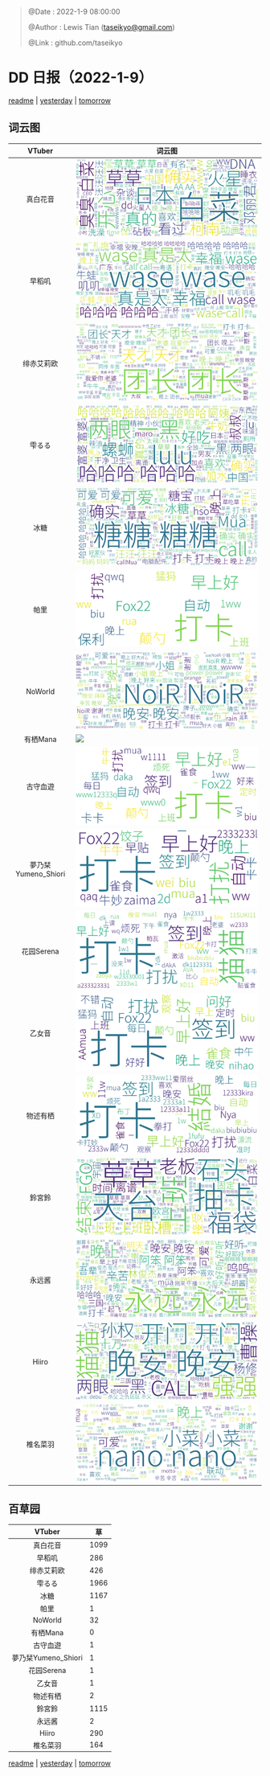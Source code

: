 > @Date    : 2022-1-9 08:00:00
>
> @Author  : Lewis Tian (taseikyo@gmail.com)
>
> @Link    : github.com/taseikyo

# DD 日报（2022-1-9）

[readme](../README.md) | [yesterday](2022-1-8.md) | [tomorrow](2022-1-10.md)

## 词云图

|VTuber|词云图|
|:-:|-|
|真白花音|![](../../images/daily/21402309_2022-1-9_purge_wordcloud.png)|
|早稻叽|![](../../images/daily/41682_2022-1-9_purge_wordcloud.png)|
|绯赤艾莉欧|![](../../images/daily/21396545_2022-1-9_purge_wordcloud.png)|
|雫るる|![](../../images/daily/21013446_2022-1-9_purge_wordcloud.png)|
|冰糖|![](../../images/daily/876396_2022-1-9_purge_wordcloud.png)|
|帕里|![](../../images/daily/4895312_2022-1-9_purge_wordcloud.png)|
|NoWorld|![](../../images/daily/21448649_2022-1-9_purge_wordcloud.png)|
|有栖Mana|![](../../images/daily/6542258_2022-1-9_purge_wordcloud.png)|
|古守血遊|![](../../images/daily/8725120_2022-1-9_purge_wordcloud.png)|
|夢乃栞Yumeno_Shiori|![](../../images/daily/14052636_2022-1-9_purge_wordcloud.png)|
|花园Serena|![](../../images/daily/14327465_2022-1-9_purge_wordcloud.png)|
|乙女音|![](../../images/daily/21320551_2022-1-9_purge_wordcloud.png)|
|物述有栖|![](../../images/daily/21449083_2022-1-9_purge_wordcloud.png)|
|鈴宮鈴|![](../../images/daily/21685677_2022-1-9_purge_wordcloud.png)|
|永远酱|![](../../images/daily/21701071_2022-1-9_purge_wordcloud.png)|
|Hiiro|![](../../images/daily/21919321_2022-1-9_purge_wordcloud.png)|
|椎名菜羽|![](../../images/daily/22347054_2022-1-9_purge_wordcloud.png)|

## 百草园

|VTuber|草|
|:-:|-|
|真白花音|1099|
|早稻叽|286|
|绯赤艾莉欧|426|
|雫るる|1966|
|冰糖|1167|
|帕里|1|
|NoWorld|32|
|有栖Mana|0|
|古守血遊|1|
|夢乃栞Yumeno_Shiori|1|
|花园Serena|1|
|乙女音|1|
|物述有栖|2|
|鈴宮鈴|1115|
|永远酱|2|
|Hiiro|290|
|椎名菜羽|164|

[readme](../README.md) | [yesterday](2022-1-8.md) | [tomorrow](2022-1-10.md)
